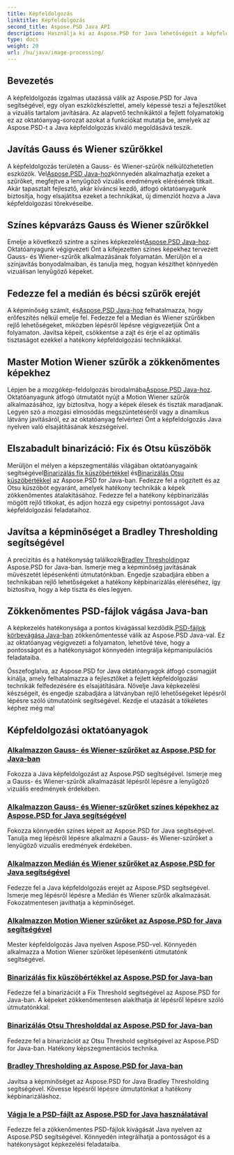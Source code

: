 ```yaml
---
title: Képfeldolgozás
linktitle: Képfeldolgozás
second_title: Aspose.PSD Java API
description: Használja ki az Aspose.PSD for Java lehetőségeit a képfeldolgozásban. Tanulja meg lépésről lépésre alkalmazni a Gauss-, Wiener-, Medián- és Motion Wiener-szűrőket.
type: docs
weight: 20
url: /hu/java/image-processing/
---
```

## Bevezetés

A képfeldolgozás izgalmas utazássá válik az Aspose.PSD for Java segítségével, egy olyan eszközkészlettel, amely képessé teszi a fejlesztőket a vizuális tartalom javítására. Az alapvető technikáktól a fejlett folyamatokig ez az oktatóanyag-sorozat azokat a funkciókat mutatja be, amelyek az Aspose.PSD-t a Java képfeldolgozás kiváló megoldásává teszik.

## Javítás Gauss és Wiener szűrőkkel

 A képfeldolgozás területén a Gauss- és Wiener-szűrők nélkülözhetetlen eszközök. Vel[Aspose.PSD Java-hoz](./apply-gaussian-wiener-filters/)könnyedén alkalmazhatja ezeket a szűrőket, megfejtve a lenyűgöző vizuális eredmények elérésének titkait. Akár tapasztalt fejlesztő, akár kíváncsi kezdő, átfogó oktatóanyagunk biztosítja, hogy elsajátítsa ezeket a technikákat, új dimenziót hozva a Java képfeldolgozási törekvéseibe.

## Színes képvarázs Gauss és Wiener szűrőkkel

 Emelje a következő szintre a színes képkezelést[Aspose.PSD Java-hoz](./apply-gaussian-wiener-filters-color-image/). Oktatóanyagunk végigvezeti Önt a kifejezetten színes képekhez tervezett Gauss- és Wiener-szűrők alkalmazásának folyamatán. Merüljön el a színjavítás bonyodalmaiban, és tanulja meg, hogyan készíthet könnyedén vizuálisan lenyűgöző képeket.

## Fedezze fel a medián és bécsi szűrők erejét

 A képminőség számít, és[Aspose.PSD Java-hoz](./apply-median-wiener-filters/) felhatalmazza, hogy erőfeszítés nélkül emelje fel. Fedezze fel a Median és Wiener szűrőkben rejlő lehetőségeket, miközben lépésről lépésre végigvezetjük Önt a folyamaton. Javítsa képeit, csökkentse a zajt és érje el az optimális tisztaságot ezekkel a hatékony képfeldolgozási technikákkal.

## Master Motion Wiener szűrők a zökkenőmentes képekhez

 Lépjen be a mozgókép-feldolgozás birodalmába[Aspose.PSD Java-hoz](./apply-motion-wiener-filters/). Oktatóanyagunk átfogó útmutatót nyújt a Motion Wiener szűrők alkalmazásához, így biztosítva, hogy a képek élesek és tiszták maradjanak. Legyen szó a mozgási elmosódás megszüntetéséről vagy a dinamikus látvány javításáról, ez az oktatóanyag felvértezi Önt a képfeldolgozás Java nyelven való elsajátításának készségeivel.

## Elszabadult binarizáció: Fix és Otsu küszöbök

 Merüljön el mélyen a képszegmentálás világában oktatóanyagaink segítségével[Binarizálás fix küszöbértékkel](./binarization-fixed-threshold/) és[Binarizálás Otsu küszöbértékkel](./binarization-otsu-threshold/) az Aspose.PSD for Java-ban. Fedezze fel a rögzített és az Otsu küszöböt egyaránt, amelyek hatékony technikák a képek zökkenőmentes átalakításához. Fedezze fel a hatékony képbinarizálás mögött rejlő titkokat, és adjon hozzá egy csipetnyi pontosságot Java képfeldolgozási feladataihoz.

## Javítsa a képminőséget a Bradley Thresholding segítségével

 A precizitás és a hatékonyság találkozik[Bradley Thresholding](./bradley-thresholding/)az Aspose.PSD for Java-ban. Ismerje meg a képminőség javításának művészetét lépésenkénti útmutatónkban. Engedje szabadjára ebben a technikában rejlő lehetőségeket a hatékony képbinarizálás eléréséhez, így biztosítva, hogy a kép tiszta és éles legyen.

## Zökkenőmentes PSD-fájlok vágása Java-ban

 A képkezelés hatékonysága a pontos kivágással kezdődik.[PSD-fájlok körbevágása Java-ban](./crop-psd-file/) zökkenőmentessé válik az Aspose.PSD Java-val. Ez az oktatóanyag végigvezeti a folyamaton, lehetővé téve, hogy a pontosságot és a hatékonyságot könnyedén integrálja képmanipulációs feladataiba.

Összefoglalva, az Aspose.PSD for Java oktatóanyagok átfogó csomagját kínálja, amely felhatalmazza a fejlesztőket a fejlett képfeldolgozási technikák felfedezésére és elsajátítására. Növelje Java képkezelési készségeit, és engedje szabadjára a látványban rejlő lehetőségeket lépésről lépésre szóló útmutatóink segítségével. Kezdje el utazását a tökéletes képhez még ma!
## Képfeldolgozási oktatóanyagok
### [Alkalmazzon Gauss- és Wiener-szűrőket az Aspose.PSD for Java-ban](./apply-gaussian-wiener-filters/)
Fokozza a Java képfeldolgozást az Aspose.PSD segítségével. Ismerje meg a Gauss- és Wiener-szűrők alkalmazását lépésről lépésre a lenyűgöző vizuális eredmények érdekében.
### [Alkalmazzon Gauss- és Wiener-szűrőket színes képekhez az Aspose.PSD for Java segítségével](./apply-gaussian-wiener-filters-color-image/)
Fokozza könnyedén színes képeit az Aspose.PSD for Java segítségével. Tanulja meg lépésről lépésre alkalmazni a Gauss- és Wiener-szűrőket a lenyűgöző vizuális eredmények érdekében.
### [Alkalmazzon Medián és Wiener szűrőket az Aspose.PSD for Java segítségével](./apply-median-wiener-filters/)
Fedezze fel a Java képfeldolgozás erejét az Aspose.PSD segítségével. Ismerje meg lépésről lépésre a Medián és Wiener szűrők alkalmazását. Fokozatmentesen javíthatja a képminőséget.
### [Alkalmazzon Motion Wiener szűrőket az Aspose.PSD for Java segítségével](./apply-motion-wiener-filters/)
Mester képfeldolgozás Java nyelven Aspose.PSD-vel. Könnyedén alkalmazza a Motion Wiener szűrőket lépésenkénti útmutatónk segítségével.
### [Binarizálás fix küszöbértékkel az Aspose.PSD for Java-ban](./binarization-fixed-threshold/)
Fedezze fel a binarizációt a Fix Threshold segítségével az Aspose.PSD for Java-ban. A képeket zökkenőmentesen alakíthatja át lépésről lépésre szóló útmutatónkkal.
### [Binarizálás Otsu Thresholddal az Aspose.PSD for Java-ban](./binarization-otsu-threshold/)
Fedezze fel a binarizációt az Otsu Threshold segítségével az Aspose.PSD for Java-ban. Hatékony képszegmentációs technika.
### [Bradley Thresholding az Aspose.PSD for Java-ban](./bradley-thresholding/)
Javítsa a képminőséget az Aspose.PSD for Java Bradley Thresholding segítségével. Kövesse lépésről lépésre útmutatónkat a hatékony képbinarizáláshoz.
### [Vágja le a PSD-fájlt az Aspose.PSD for Java használatával](./crop-psd-file/)
Fedezze fel a zökkenőmentes PSD-fájlok kivágását Java nyelven az Aspose.PSD segítségével. Könnyedén integrálhatja a pontosságot és a hatékonyságot képkezelési feladataiba.